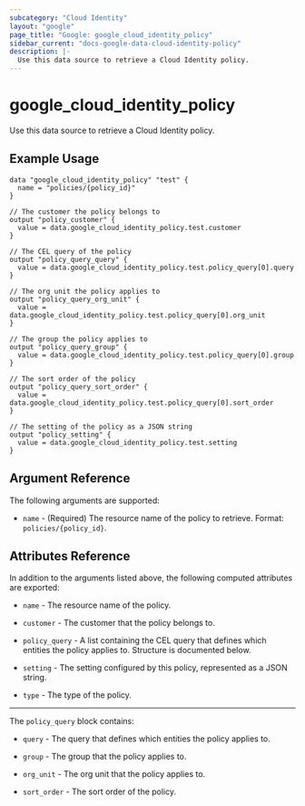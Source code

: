 ```yaml
---
subcategory: "Cloud Identity"
layout: "google"
page_title: "Google: google_cloud_identity_policy"
sidebar_current: "docs-google-data-cloud-identity-policy"
description: |-
  Use this data source to retrieve a Cloud Identity policy.
---
```


# google_cloud_identity_policy

Use this data source to retrieve a Cloud Identity policy.

## Example Usage

```hcl
data "google_cloud_identity_policy" "test" {
  name = "policies/{policy_id}"
}

// The customer the policy belongs to
output "policy_customer" {
  value = data.google_cloud_identity_policy.test.customer
}

// The CEL query of the policy
output "policy_query_query" {
  value = data.google_cloud_identity_policy.test.policy_query[0].query
}

// The org unit the policy applies to
output "policy_query_org_unit" {
  value = data.google_cloud_identity_policy.test.policy_query[0].org_unit
}

// The group the policy applies to
output "policy_query_group" {
  value = data.google_cloud_identity_policy.test.policy_query[0].group
}

// The sort order of the policy
output "policy_query_sort_order" {
  value = data.google_cloud_identity_policy.test.policy_query[0].sort_order
}

// The setting of the policy as a JSON string
output "policy_setting" {
  value = data.google_cloud_identity_policy.test.setting
}
```

## Argument Reference

The following arguments are supported:

*   `name` - (Required) The resource name of the policy to retrieve. Format: `policies/{policy_id}`.

## Attributes Reference

In addition to the arguments listed above, the following computed attributes are exported:

*   `name` - The resource name of the policy.

*   `customer` - The customer that the policy belongs to.

*   `policy_query` - A list containing the CEL query that defines which entities the policy applies to. Structure is documented below.

*   `setting` - The setting configured by this policy, represented as a JSON string.

*   `type` - The type of the policy.

---

The `policy_query` block contains:

*   `query` - The query that defines which entities the policy applies to.

*   `group` - The group that the policy applies to.

*   `org_unit` - The org unit that the policy applies to.

*   `sort_order` - The sort order of the policy.
